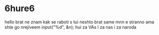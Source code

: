 # 6hure6
hello
brat ne znam kak se raboti s tui neshto
brat same mnn e stranno ama shte go nrejiveem
input("%d", &n);
hui za VAs
I za nas
i za naroda

